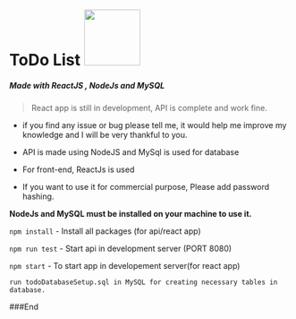 # ToDo List [<img src="https://upload.wikimedia.org/wikipedia/commons/thumb/5/5d/GNOME_Todo_icon_2019.svg/1200px-GNOME_Todo_icon_2019.svg.png" width="100"/>](image.png)
##### Made with ReactJS , NodeJs and MySQL


> React app is still in development, API is complete and work fine.
- if you find any issue or bug please tell me, it would help me improve my knowledge and I will be very thankful to you.

- API is made using NodeJS and MySql is used for database
- For front-end, ReactJs is used
- If you want to use it for commercial purpose, Please add password hashing.


**NodeJs and MySQL  must be installed on your machine to use it.**

`npm install` - Install all packages (for api/react app)

`npm run test` - Start api in development server (PORT 8080)

`npm start` - To start app in developement server(for react app)

`run todoDatabaseSetup.sql in MySQL for creating necessary tables in database.`

###End
